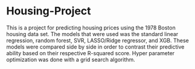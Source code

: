 # Housing-Project


This is a project for predicting housing prices using the 1978 Boston housing data set.
The models that were used was the standard linear regression, random forest, SVR, LASSO/Ridge regressor, and XGB.
These models were compared side by side in order to contrast their predictive ability based on their respective R-squared score.
Hyper parameter optimization was done with a grid search algorithm.
